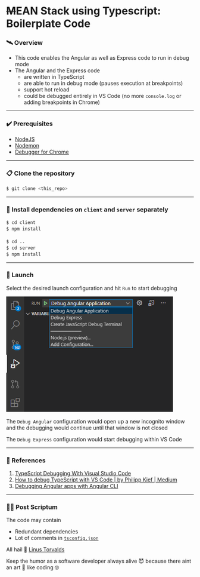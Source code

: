 # ~~M~~EAN Stack using Typescript: Boilerplate Code

### :artificial_satellite: Overview
- This code enables the Angular as well as Express code to run in debug mode
- The Angular and the Express code
  - are written in TypeScript
  - are able to run in debug mode (pauses execution at breakpoints)
  - support hot reload
  - could be debugged entirely in VS Code (no more `console.log` or adding breakpoints in Chrome)

---

### :heavy_check_mark: Prerequisites
- [NodeJS](https://nodejs.org/)
- [Nodemon](https://www.npmjs.com/package/nodemon)
- [Debugger for Chrome](https://marketplace.visualstudio.com/items?itemName=msjsdiag.debugger-for-chrome)

---

### :clipboard: Clone the repository

```bash
$ git clone <this_repo>
```

---

### :floppy_disk: Install dependencies on `client` and `server` separately

```bash
$ cd client
$ npm install

$ cd ..
$ cd server
$ npm install
```

---

### :rocket: Launch
Select the desired launch configuration and hit `Run` to start debugging

![Launch Instructions](documents/assets/readme/launch.png)

The `Debug Angular` configuration would open up a new incognito window and the debugging would continue until that window is not closed

The `Debug Express` configuration would start debugging within VS Code

---

### :page_with_curl: References
1. [TypeScript Debugging With Visual Studio Code](https://code.visualstudio.com/docs/typescript/typescript-debugging)
2. [How to debug TypeScript with VS Code | by Philipp Kief | Medium](https://medium.com/@PhilippKief/how-to-debug-typescript-with-vs-code-9cec93b4ae56)
3. [Debugging Angular apps with Angular CLI](https://github.com/microsoft/vscode-recipes/tree/master/Angular-CLI)

---

### :raising_hand_man: Post Scriptum
The code may contain
- Redundant dependencies
- Lot of comments in [`tsconfig.json`](server/tsconfig.json)

All hail :raised_hands: [Linus Torvalds](https://github.com/torvalds)

Keep the humor as a software developer always alive :smiling_imp: because there aint an art :art: like coding :nerd_face:
